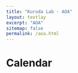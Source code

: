 ```yaml
---
title: "Kuroda Lab - AOA"
layout: textlay
excerpt: "AOA"
sitemap: false
permalink: /aoa.html
---
```


# Calendar
